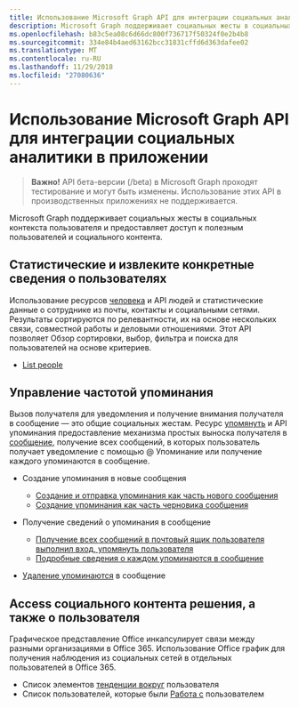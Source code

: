 ```yaml
---
title: Использование Microsoft Graph API для интеграции социальных аналитики в приложении
description: Microsoft Graph поддерживает социальных жесты в социальных контекста пользователя и предоставляет доступ к полезным пользователей и социального контента.
ms.openlocfilehash: b83c5ea08c6d66dc800f736717f50324f0e2b4b8
ms.sourcegitcommit: 334e84b4aed63162bcc31831cffd6d363dafee02
ms.translationtype: MT
ms.contentlocale: ru-RU
ms.lasthandoff: 11/29/2018
ms.locfileid: "27080636"
---
```

# <a name="use-the-microsoft-graph-api-to-integrate-social-intelligence-in-an-app"></a>Использование Microsoft Graph API для интеграции социальных аналитики в приложении

> **Важно!** API бета-версии (/beta) в Microsoft Graph проходят тестирование и могут быть изменены. Использование этих API в производственных приложениях не поддерживается.

Microsoft Graph поддерживает социальных жесты в социальных контекста пользователя и предоставляет доступ к полезным пользователей и социального контента.

## <a name="aggregate-and-extract-specific-information-about-people"></a>Статистические и извлеките конкретные сведения о пользователях

Использование ресурсов [человека](../resources/person.md) и API людей и статистические данные о сотруднике из почты, контакты и социальными сетями. Результаты сортируются по релевантности, их на основе нескольких связи, совместной работы и деловыми отношениями. Этот API позволяет Обзор сортировки, выбор, фильтра и поиска для пользователей на основе критериев.

- [List people](../api/user-list-people.md)

## <a name="manage--mentions"></a>Управление частотой упоминания

Вызов получателя для уведомления и получение внимания получателя в сообщение — это общие социальных жестам.
Ресурс [упомянуть](../resources/mention.md) и API упоминания предоставление механизма простых выноска получателя в [сообщение](../resources/message.md), получение всех сообщений, в которых пользователь получает уведомление с помощью @ Упоминание или получение каждого упоминаются в сообщение.

<!--
Include the next sentence when supporting events.

**Mention** is also supported by [Event](../resources/event.md).

-->

- Создание упоминания в новые сообщения

  - [Создание и отправка упоминания как часть нового сообщения](../api/user-sendmail.md#request-2)
  - [Создание упоминания как часть черновика сообщения](../api/user-post-messages.md#request-2)

- Получение сведений о упоминания в сообщение

  - [Получение всех сообщений в почтовый ящик пользователя выполнил вход, упомянуть пользователя](../api/user-list-messages.md#request-2)
  - [Подробные сведения о каждом упоминаются в сообщение](../api/message-get.md#request-2)

- [Удаление упоминаются](../api/message-delete.md#request-2) в сообщение

## <a name="access-social-data-around-and-about-a-user"></a>Access социального контента решения, а также о пользователя

Графическое представление Office инкапсулирует связи между разными организациями в Office 365. Использование Office график для получения наблюдения из социальных сетей в отдельных пользователей в Office 365.

- Список элементов [тенденции вокруг](../api/insights-list-trending.md) пользователя
- Список пользователей, которые были [Работа с](../api/user-list-people.md) пользователем
